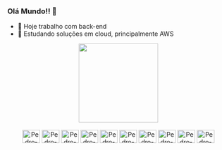 ### Olá Mundo!!  👋


   - 🔭 Hoje trabalho com back-end
   - 🌱 Estudando soluções em cloud, principalmente AWS

<div align="center">
  <!--<a href="https://github.com/phzanon">-->
  <!--<img height="180em" src="https://github-readme-stats.vercel.app/api?username=phzanon&show_icons=true&theme=light&include_all_commits=true&count_private=false"/>-->
  <img height="180em" src="https://github-readme-stats.vercel.app/api/top-langs/?username=phzanon&layout=compact&langs_count=7&theme=light"/>
</div>

<div style="display: inline_block" align="center"><br>
  <img align="center" alt="Pedro-Java" height="30" width="40" src="https://cdn.jsdelivr.net/gh/devicons/devicon/icons/java/java-original-wordmark.svg">
  <img align="center" alt="Pedro-Kotlin" height="30" width="40" src="https://cdn.jsdelivr.net/gh/devicons/devicon/icons/kotlin/kotlin-original.svg">
  <img align="center" alt="Pedro-Html" height="30" width="40" src="https://cdn.jsdelivr.net/gh/devicons/devicon/icons/html5/html5-original.svg">
  <img align="center" alt="Pedro-Html" height="30" width="40" src="https://cdn.jsdelivr.net/gh/devicons/devicon/icons/typescript/typescript-plain.svg">
  <img align="center" alt="Pedro-Html" height="30" width="40" src="https://cdn.jsdelivr.net/gh/devicons/devicon/icons/mysql/mysql-plain-wordmark.svg">
  <img align="center" alt="Pedro-Html" height="30" width="40" src="https://cdn.jsdelivr.net/gh/devicons/devicon/icons/postgresql/postgresql-plain.svg">
  <img align="center" alt="Pedro-Html" height="30" width="40" src="https://cdn.jsdelivr.net/gh/devicons/devicon/icons/amazonwebservices/amazonwebservices-original.svg">
  <img align="center" alt="Pedro-Html" height="30" width="40" src="https://cdn.jsdelivr.net/gh/devicons/devicon/icons/apachekafka/apachekafka-original-wordmark.svg">
  <img align="center" alt="Pedro-Html" height="30" width="40" src="https://cdn.jsdelivr.net/gh/devicons/devicon/icons/spring/spring-original.svg">
  <img align="center" alt="Pedro-Html" height="30" width="40" src="https://cdn.jsdelivr.net/gh/devicons/devicon/icons/css3/css3-original.svg">
</div>


<br>


